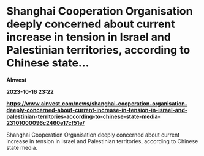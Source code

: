 # Shanghai Cooperation Organisation deeply concerned about current increase in tension in Israel and Palestinian territories, according to Chinese state...
**AInvest**

**2023-10-16 23:22**

**https://www.ainvest.com/news/shanghai-cooperation-organisation-deeply-concerned-about-current-increase-in-tension-in-israel-and-palestinian-territories-according-to-chinese-state-media-23101000096c2460e17cf51e/**

Shanghai Cooperation Organisation deeply concerned about current increase in tension in Israel and Palestinian territories, according to Chinese state media.